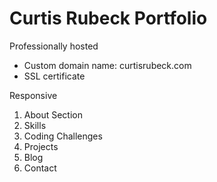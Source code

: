 # Curtis Rubeck Portfolio

Professionally hosted
* Custom domain name: curtisrubeck.com
* SSL certificate

Responsive

1. About Section
1. Skills
1. Coding Challenges
1. Projects
1. Blog
1. Contact
